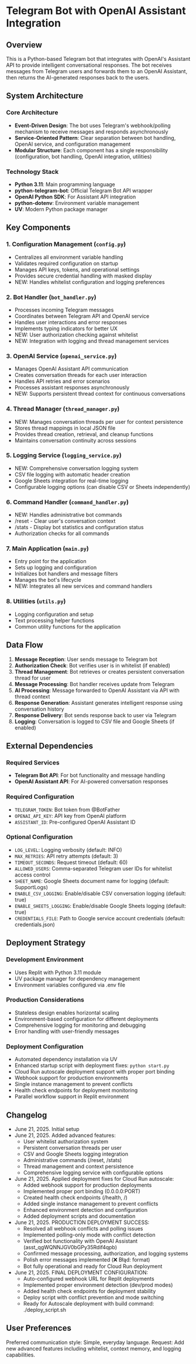 # Telegram Bot with OpenAI Assistant Integration

## Overview

This is a Python-based Telegram bot that integrates with OpenAI's Assistant API to provide intelligent conversational responses. The bot receives messages from Telegram users and forwards them to an OpenAI Assistant, then returns the AI-generated responses back to the users.

## System Architecture

### Core Architecture
- **Event-Driven Design**: The bot uses Telegram's webhook/polling mechanism to receive messages and responds asynchronously
- **Service-Oriented Pattern**: Clear separation between bot handling, OpenAI service, and configuration management
- **Modular Structure**: Each component has a single responsibility (configuration, bot handling, OpenAI integration, utilities)

### Technology Stack
- **Python 3.11**: Main programming language
- **python-telegram-bot**: Official Telegram Bot API wrapper
- **OpenAI Python SDK**: For Assistant API integration
- **python-dotenv**: Environment variable management
- **UV**: Modern Python package manager

## Key Components

### 1. Configuration Management (`config.py`)
- Centralizes all environment variable handling
- Validates required configuration on startup
- Manages API keys, tokens, and operational settings
- Provides secure credential handling with masked display
- NEW: Handles whitelist configuration and logging preferences

### 2. Bot Handler (`bot_handler.py`)
- Processes incoming Telegram messages
- Coordinates between Telegram API and OpenAI service
- Handles user interactions and error responses
- Implements typing indicators for better UX
- NEW: User authorization checking against whitelist
- NEW: Integration with logging and thread management services

### 3. OpenAI Service (`openai_service.py`)
- Manages OpenAI Assistant API communication
- Creates conversation threads for each user interaction
- Handles API retries and error scenarios
- Processes assistant responses asynchronously
- NEW: Supports persistent thread context for continuous conversations

### 4. Thread Manager (`thread_manager.py`)
- NEW: Manages conversation threads per user for context persistence
- Stores thread mappings in local JSON file
- Provides thread creation, retrieval, and cleanup functions
- Maintains conversation continuity across sessions

### 5. Logging Service (`logging_service.py`)
- NEW: Comprehensive conversation logging system
- CSV file logging with automatic header creation
- Google Sheets integration for real-time logging
- Configurable logging options (can disable CSV or Sheets independently)

### 6. Command Handler (`command_handler.py`)
- NEW: Handles administrative bot commands
- /reset - Clear user's conversation context
- /stats - Display bot statistics and configuration status
- Authorization checks for all commands

### 7. Main Application (`main.py`)
- Entry point for the application
- Sets up logging and configuration
- Initializes bot handlers and message filters
- Manages the bot's lifecycle
- NEW: Integrates all new services and command handlers

### 8. Utilities (`utils.py`)
- Logging configuration and setup
- Text processing helper functions
- Common utility functions for the application

## Data Flow

1. **Message Reception**: User sends message to Telegram bot
2. **Authorization Check**: Bot verifies user is in whitelist (if enabled)
3. **Thread Management**: Bot retrieves or creates persistent conversation thread for user
4. **Message Processing**: Bot handler receives update from Telegram
5. **AI Processing**: Message forwarded to OpenAI Assistant via API with thread context
6. **Response Generation**: Assistant generates intelligent response using conversation history
7. **Response Delivery**: Bot sends response back to user via Telegram
8. **Logging**: Conversation is logged to CSV file and Google Sheets (if enabled)

## External Dependencies

### Required Services
- **Telegram Bot API**: For bot functionality and message handling
- **OpenAI Assistant API**: For AI-powered conversation responses

### Required Configuration
- `TELEGRAM_TOKEN`: Bot token from @BotFather
- `OPENAI_API_KEY`: API key from OpenAI platform
- `ASSISTANT_ID`: Pre-configured OpenAI Assistant ID

### Optional Configuration
- `LOG_LEVEL`: Logging verbosity (default: INFO)
- `MAX_RETRIES`: API retry attempts (default: 3)
- `TIMEOUT_SECONDS`: Request timeout (default: 60)
- `ALLOWED_USERS`: Comma-separated Telegram user IDs for whitelist access control
- `SHEET_NAME`: Google Sheets document name for logging (default: SupportLogs)
- `ENABLE_CSV_LOGGING`: Enable/disable CSV conversation logging (default: true)
- `ENABLE_SHEETS_LOGGING`: Enable/disable Google Sheets logging (default: true)
- `CREDENTIALS_FILE`: Path to Google service account credentials (default: credentials.json)

## Deployment Strategy

### Development Environment
- Uses Replit with Python 3.11 module
- UV package manager for dependency management
- Environment variables configured via .env file

### Production Considerations
- Stateless design enables horizontal scaling
- Environment-based configuration for different deployments
- Comprehensive logging for monitoring and debugging
- Error handling with user-friendly messages

### Deployment Configuration
- Automated dependency installation via UV
- Enhanced startup script with deployment fixes: `python start.py`
- Cloud Run autoscale deployment support with proper port binding
- Webhook support for production environments
- Single instance management to prevent conflicts
- Health check endpoints for deployment monitoring
- Parallel workflow support in Replit environment

## Changelog

- June 21, 2025. Initial setup
- June 21, 2025. Added advanced features:
  - User whitelist authorization system
  - Persistent conversation threads per user
  - CSV and Google Sheets logging integration
  - Administrative commands (/reset, /stats)
  - Thread management and context persistence
  - Comprehensive logging service with configurable options
- June 21, 2025. Applied deployment fixes for Cloud Run autoscale:
  - Added webhook support for production deployments
  - Implemented proper port binding (0.0.0.0:PORT)
  - Created health check endpoints (/health, /)
  - Added single instance management to prevent conflicts
  - Enhanced environment detection and configuration
  - Added deployment scripts and documentation
- June 21, 2025. PRODUCTION DEPLOYMENT SUCCESS:
  - Resolved all webhook conflicts and polling issues
  - Implemented polling-only mode with conflict detection
  - Verified bot functionality with OpenAI Assistant (asst_qgWQNNJGV0bGPy35Rdif4qpb)
  - Confirmed message processing, authorization, and logging systems
  - Polish error messages implemented (❌ Błąd: format)
  - Bot fully operational and ready for Cloud Run deployment
- June 21, 2025. FINAL DEPLOYMENT CONFIGURATION:
  - Auto-configured webhook URL for Replit deployments
  - Implemented proper environment detection (dev/prod modes)
  - Added health check endpoints for deployment stability
  - Deploy script with conflict prevention and mode switching
  - Ready for Autoscale deployment with build command: ./deploy_script.sh

## User Preferences

Preferred communication style: Simple, everyday language.
Request: Add new advanced features including whitelist, context memory, and logging capabilities.